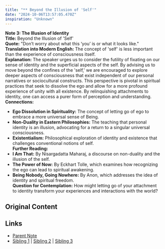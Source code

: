 ```yaml
---
title: "** Beyond the Illusion of 'Self'"
date: "2024-10-06T13:57:05.470Z"
inspiration: "Unknown"
---
```


  
**Note 3: The Illusion of Identity**  
**Title:** Beyond the Illusion of 'Self'  
**Quote:** "Don’t worry about what this ‘you’ is or what it looks like."  
**Translation into Modern English:** The concept of 'self' is less important than the experience of consciousness itself.  
**Explanation:** The speaker urges us to consider the futility of fixating on our sense of identity and the superficial aspects of the self. By advising us to move beyond the confines of the 'self,' we are encouraged to explore deeper aspects of consciousness that exist independent of our personal narratives or sociocultural constructs. This perspective is pivotal in spiritual practices that seek to dissolve the ego and allow for a more profound experience of unity with all existence. By relinquishing attachments to identity, one can access a purer form of perception and understanding.  
**Connections:**  
- **Ego Dissolution in Spirituality:** The concept of letting go of ego to embrace a more universal sense of Being.  
- **Non-Duality in Eastern Philosophies:** The teaching that personal identity is an illusion, advocating for a return to a singular universal consciousness.  
- **Existentialism:** Philosophical exploration of identity and existence that challenges conventional notions of self.  
**Further Reading:**  
- **I Am That:** By Nisargadatta Maharaj, a discourse on non-duality and the illusion of the self.  
- **The Power of Now:** By Eckhart Tolle, which examines how recognizing the ego can lead to spiritual awakening.  
- **Being Nobody, Going Nowhere:** By Anon, which addresses the idea of identity and spiritual freedom.  
**Question for Contemplation:** How might letting go of your attachment to identity transform your experiences and interactions with the world?  



## Original Content



## Links

- [Parent Note](/parent-note.md)
- [Sibling 1](/zettel1.md) | [Sibling 2](/zettel2.md) | [Sibling 3](/zettel3.md)
